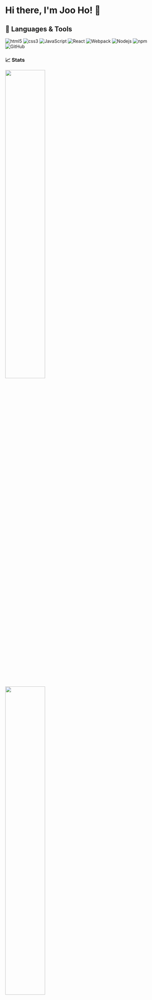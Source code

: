 # Hi there, I'm Joo Ho! 👋

## 🔧 Languages & Tools
<p>
  <img alt="html5" src="https://img.shields.io/badge/html5-%23E34F26.svg?style=for-the-badge&logo=html5&logoColor=white" />
  <img alt="css3" src="https://img.shields.io/badge/css3-%231572B6.svg?style=for-the-badge&logo=css3&logoColor=white" />
  <img alt=JavaScript src="https://img.shields.io/badge/JavaScript-F7DF1E?style=for-the-badge&logo=javascript&logoColor=black" />
  <img alt=React src="https://img.shields.io/badge/react-%2320232a.svg?style=for-the-badge&logo=react&logoColor=%2361DAFB" />
  <img alt="Webpack" src="https://img.shields.io/badge/webpack-%238DD6F9.svg?style=for-the-badge&logo=webpack&logoColor=black" /> 
  <img alt="Nodejs" src="https://img.shields.io/badge/Node.js-43853D?style=for-the-badge&logo=node.js&logoColor=white" />
  <img alt="npm" src="https://img.shields.io/badge/NPM-%23000000.svg?style=for-the-badge&logo=npm&logoColor=white" />
  <img alt="GitHub" src="https://img.shields.io/badge/github-%23121011.svg?style=for-the-badge&logo=github&logoColor=white" />
</p>

### 📈 Stats

<img align="left" width=50% src="https://github-readme-stats.vercel.app/api/top-langs/?username=iamjhp&layout=compact" />

<img align="left" width=50% src="https://github-readme-stats.vercel.app/api?username=iamjhp&show_icons=true&theme=radical&include_all_commits=true" />
